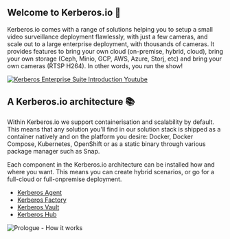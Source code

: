 ## Welcome to Kerberos.io 👋

Kerberos.io comes with a range of solutions helping you to setup a small video surveillance deployment flawlessly, with just a few cameras, and scale out to a large enterprise deployment, with thousands of cameras. It provides features to bring your own cloud (on-premise, hybrid, cloud), bring your own storage (Ceph, Minio, GCP, AWS, Azure, Storj, etc) and bring your own cameras (RTSP H264). In other words, you run the show!

<a href="https://www.youtube.com/watch?v=JzC8vJ0xZS0" target="_blank"><img alt="Kerberos Enterprise Suite Introduction Youtube" src="https://github.com/kerberos-io/.github/assets/1546779/8257bd57-1dfe-4f31-98f1-e555ba5f3afd"/></a>

## A Kerberos.io architecture 📚

Within Kerberos.io we support containerisation and scalability by default. This means that any solution you'll find in our solution stack is shipped as a container natively and on the platform you desire: Docker, Docker Compose, Kubernetes, OpenShift or as a static binary through various package manager such as Snap.

Each component in the Kerberos.io architecture can be installed how and where you want. This means you can create hybrid scenarios, or go for a full-cloud or full-onpremise deployment.

- [Kerberos Agent](https://github.com/kerberos-io/agent)
- [Kerberos Factory](https://github.com/kerberos-io/factory)
- [Kerberos Vault](https://github.com/kerberos-io/vault)
- [Kerberos Hub](https://github.com/kerberos-io/hub)

![Prologue - How it works](https://github.com/kerberos-io/.github/assets/1546779/a45d2113-cc09-43b9-8415-b2a46fe24ca1)


